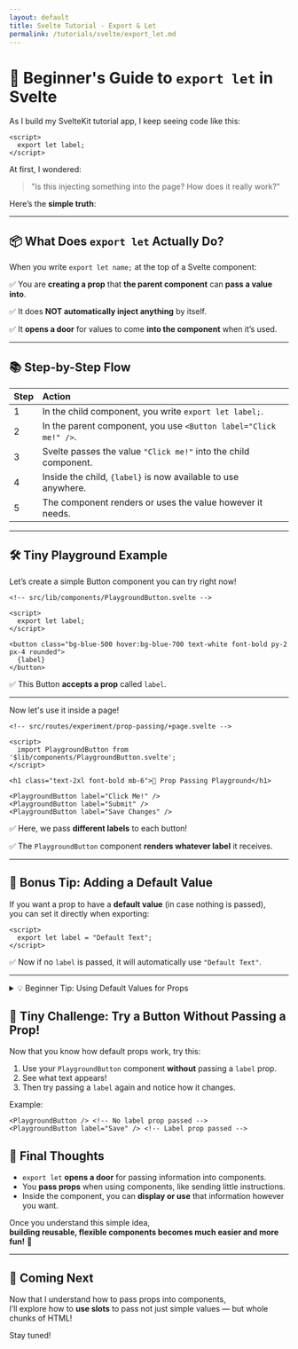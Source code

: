 ```yaml
---
layout: default
title: Svelte Tutorial - Export & Let
permalink: /tutorials/svelte/export_let.md
---
```


# 🎯 Beginner's Guide to `export let` in Svelte

As I build my SvelteKit tutorial app, I keep seeing code like this:

```svelte
<script>
  export let label;
</script>
```

At first, I wondered:  
> "Is this injecting something into the page? How does it really work?"

Here’s the **simple truth**:

---

## 📦 What Does `export let` Actually Do?

When you write `export let name;` at the top of a Svelte component:

✅ You are **creating a prop** that **the parent component** can **pass a value into**.

✅ It does **NOT automatically inject anything** by itself.

✅ It **opens a door** for values to come **into the component** when it’s used.

---

## 📚 Step-by-Step Flow

| Step | Action |
|:-----|:-------|
| 1 | In the child component, you write `export let label;`. |
| 2 | In the parent component, you use `<Button label="Click me!" />`. |
| 3 | Svelte passes the value `"Click me!"` into the child component. |
| 4 | Inside the child, `{label}` is now available to use anywhere. |
| 5 | The component renders or uses the value however it needs. |

---

## 🛠 Tiny Playground Example

Let’s create a simple Button component you can try right now!

```svelte
<!-- src/lib/components/PlaygroundButton.svelte -->

<script>
  export let label;
</script>

<button class="bg-blue-500 hover:bg-blue-700 text-white font-bold py-2 px-4 rounded">
  {label}
</button>
```

✅ This Button **accepts a prop** called `label`.

---

Now let's use it inside a page!

```svelte
<!-- src/routes/experiment/prop-passing/+page.svelte -->

<script>
  import PlaygroundButton from '$lib/components/PlaygroundButton.svelte';
</script>

<h1 class="text-2xl font-bold mb-6">🧪 Prop Passing Playground</h1>

<PlaygroundButton label="Click Me!" />
<PlaygroundButton label="Submit" />
<PlaygroundButton label="Save Changes" />
```

✅ Here, we pass **different labels** to each button!

✅ The `PlaygroundButton` component **renders whatever label** it receives.

---

## 🎨 Bonus Tip: Adding a Default Value

If you want a prop to have a **default value** (in case nothing is passed),  
you can set it directly when exporting:

```svelte
<script>
  export let label = "Default Text";
</script>
```

✅ Now if no `label` is passed, it will automatically use `"Default Text"`.

---
<details>
<summary>💡 Beginner Tip: Using Default Values for Props</summary>

Sometimes, you want your component to **still work nicely even if no prop is passed**.

✅ You can do this easily by giving your `export let` a **default value**.

Example:

```svelte
<script>
  export let label = "Default Prop Label Value";
</script>

<button>{label}</button>
```

---

### 🧠 Why this matters:

- If the parent passes a prop ➔ The component **uses the passed-in value**.
- If the parent does **not** pass a prop ➔ The component **falls back to the default**.

---

### 🛠 Example:

```svelte
<!-- Usage examples -->

<Button label="Save" /> <!-- Shows "Save" -->

<Button /> <!-- Shows "Default Prop Label Value" -->
```

✅ This makes your components **more flexible**, **more beginner-friendly**, and **less likely to break**.

---

**Good Habit:**  
Whenever a prop is optional, **consider giving it a default**! 🎯
</details>

## 🧪 Tiny Challenge: Try a Button Without Passing a Prop!

Now that you know how default props work, try this:

1. Use your `PlaygroundButton` component **without** passing a `label` prop.
2. See what text appears!
3. Then try passing a `label` again and notice how it changes.

Example:

```svelte
<PlaygroundButton /> <!-- No label prop passed -->
<PlaygroundButton label="Save" /> <!-- Label prop passed -->
```

## 💬 Final Thoughts

- `export let` **opens a door** for passing information into components.
- You **pass props** when using components, like sending little instructions.
- Inside the component, you can **display or use** that information however you want.

Once you understand this simple idea,  
**building reusable, flexible components becomes much easier and more fun!** 🚀

---

## 🌟 Coming Next

Now that I understand how to pass props into components,  
I’ll explore how to **use slots** to pass not just simple values — but whole chunks of HTML!

Stay tuned!
